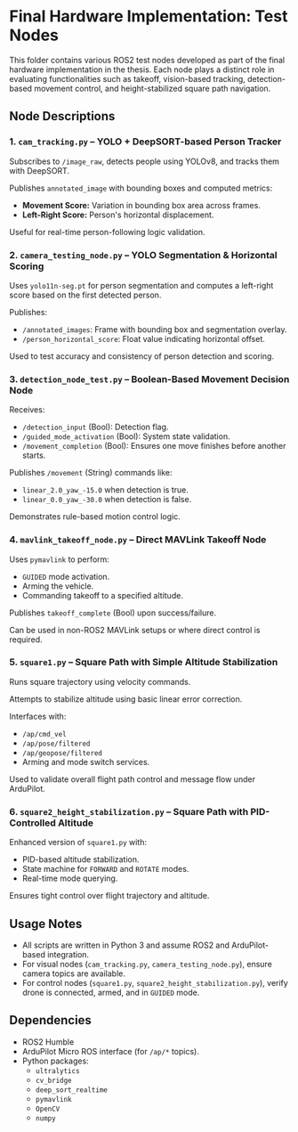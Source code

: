 # Final Hardware Implementation: Test Nodes

This folder contains various ROS2 test nodes developed as part of the final hardware implementation in the thesis. Each node plays a distinct role in evaluating functionalities such as takeoff, vision-based tracking, detection-based movement control, and height-stabilized square path navigation.

## Node Descriptions

### 1. `cam_tracking.py` – YOLO + DeepSORT-based Person Tracker

Subscribes to `/image_raw`, detects people using YOLOv8, and tracks them with DeepSORT.

Publishes `annotated_image` with bounding boxes and computed metrics:

*   **Movement Score:** Variation in bounding box area across frames.
*   **Left-Right Score:** Person's horizontal displacement.

Useful for real-time person-following logic validation.

### 2. `camera_testing_node.py` – YOLO Segmentation & Horizontal Scoring

Uses `yolo11n-seg.pt` for person segmentation and computes a left-right score based on the first detected person.

Publishes:

*   `/annotated_images`: Frame with bounding box and segmentation overlay.
*   `/person_horizontal_score`: Float value indicating horizontal offset.

Used to test accuracy and consistency of person detection and scoring.

### 3. `detection_node_test.py` – Boolean-Based Movement Decision Node

Receives:

*   `/detection_input` (Bool): Detection flag.
*   `/guided_mode_activation` (Bool): System state validation.
*   `/movement_completion` (Bool): Ensures one move finishes before another starts.

Publishes `/movement` (String) commands like:

*   `linear_2.0_yaw_-15.0` when detection is true.
*   `linear_0.0_yaw_-30.0` when detection is false.

Demonstrates rule-based motion control logic.

### 4. `mavlink_takeoff_node.py` – Direct MAVLink Takeoff Node

Uses `pymavlink` to perform:

*   `GUIDED` mode activation.
*   Arming the vehicle.
*   Commanding takeoff to a specified altitude.

Publishes `takeoff_complete` (Bool) upon success/failure.

Can be used in non-ROS2 MAVLink setups or where direct control is required.

### 5. `square1.py` – Square Path with Simple Altitude Stabilization

Runs square trajectory using velocity commands.

Attempts to stabilize altitude using basic linear error correction.

Interfaces with:

*   `/ap/cmd_vel`
*   `/ap/pose/filtered`
*   `/ap/geopose/filtered`
*   Arming and mode switch services.

Used to validate overall flight path control and message flow under ArduPilot.

### 6. `square2_height_stabilization.py` – Square Path with PID-Controlled Altitude

Enhanced version of `square1.py` with:

*   PID-based altitude stabilization.
*   State machine for `FORWARD` and `ROTATE` modes.
*   Real-time mode querying.

Ensures tight control over flight trajectory and altitude.

## Usage Notes

*   All scripts are written in Python 3 and assume ROS2 and ArduPilot-based integration.
*   For visual nodes (`cam_tracking.py`, `camera_testing_node.py`), ensure camera topics are available.
*   For control nodes (`square1.py`, `square2_height_stabilization.py`), verify drone is connected, armed, and in `GUIDED` mode.

## Dependencies

*   ROS2 Humble
*   ArduPilot Micro ROS interface (for `/ap/*` topics).
*   Python packages:
    *   `ultralytics`
    *   `cv_bridge`
    *   `deep_sort_realtime`
    *   `pymavlink`
    *   `OpenCV`
    *   `numpy`